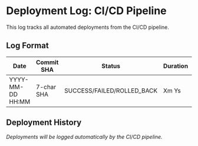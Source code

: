 # Deployment Log: CI/CD Pipeline

This log tracks all automated deployments from the CI/CD pipeline.

## Log Format

| Date | Commit SHA | Status | Duration | URL | Notes |
|------|-----------|--------|----------|-----|-------|
| YYYY-MM-DD HH:MM | 7-char SHA | SUCCESS/FAILED/ROLLED_BACK | Xm Ys | https://test.marcusgoll.com | Additional context |

## Deployment History

_Deployments will be logged automatically by the CI/CD pipeline._
